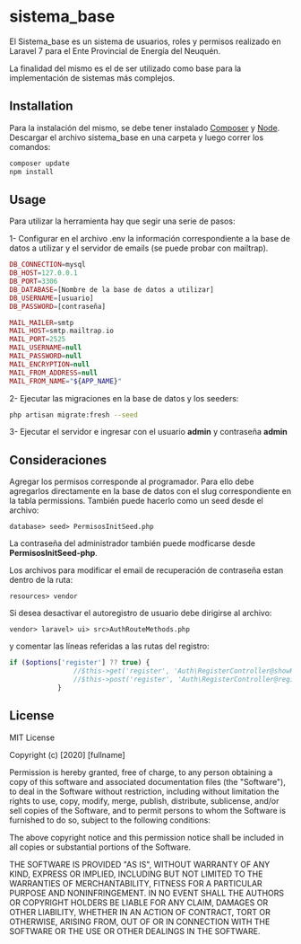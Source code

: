 # sistema_base

El Sistema_base es un sistema de usuarios, roles y permisos realizado en Laravel 7 para el Ente Provincial de Energía del Neuquén.

La finalidad del mismo es el de ser utilizado como base para la implementación de sistemas más complejos.

## Installation

Para la instalación del mismo, se debe tener instalado [Composer](https://getcomposer.org/) y [Node](https://nodejs.org/es/download/).
Descargar el archivo sistema_base en una carpeta y luego correr los comandos:

```bash
composer update
npm install
```

## Usage

Para utilizar la herramienta hay que segir una serie de pasos:

1- Configurar en el archivo .env la información correspondiente a la base de datos a utilizar y el servidor de emails (se puede probar con mailtrap).

```php
DB_CONNECTION=mysql
DB_HOST=127.0.0.1
DB_PORT=3306
DB_DATABASE=[Nombre de la base de datos a utilizar]
DB_USERNAME=[usuario]
DB_PASSWORD=[contraseña]

MAIL_MAILER=smtp
MAIL_HOST=smtp.mailtrap.io
MAIL_PORT=2525
MAIL_USERNAME=null
MAIL_PASSWORD=null
MAIL_ENCRYPTION=null
MAIL_FROM_ADDRESS=null
MAIL_FROM_NAME="${APP_NAME}"
```
2- Ejecutar las migraciones en la base de datos y los seeders:

```bash
php artisan migrate:fresh --seed
```
3- Ejecutar el servidor e ingresar con el usuario **admin** y contraseña **admin**


## Consideraciones
Agregar los permisos corresponde al programador. Para ello debe agregarlos directamente en la base de datos con el slug correspondiente en la tabla permissions. También puede hacerlo como un seed desde el archivo:

```
database> seed> PermisosInitSeed.php
``` 

La contraseña del administrador también puede modficarse desde **PermisosInitSeed-php**.

Los archivos para modificar el email de recuperación de contraseña estan dentro de la ruta:
```
resources> vendor
``` 
Si desea desactivar el autoregistro de usuario debe dirigirse al archivo:
```
vendor> laravel> ui> src>AuthRouteMethods.php
```

y comentar las líneas referidas a las rutas del registro:
```php
if ($options['register'] ?? true) {
                //$this->get('register', 'Auth\RegisterController@showRegistrationForm')->name('register');
                //$this->post('register', 'Auth\RegisterController@register');
            }
```

## License
MIT License

Copyright (c) [2020] [fullname]

Permission is hereby granted, free of charge, to any person obtaining a copy
of this software and associated documentation files (the "Software"), to deal
in the Software without restriction, including without limitation the rights
to use, copy, modify, merge, publish, distribute, sublicense, and/or sell
copies of the Software, and to permit persons to whom the Software is
furnished to do so, subject to the following conditions:

The above copyright notice and this permission notice shall be included in all
copies or substantial portions of the Software.

THE SOFTWARE IS PROVIDED "AS IS", WITHOUT WARRANTY OF ANY KIND, EXPRESS OR
IMPLIED, INCLUDING BUT NOT LIMITED TO THE WARRANTIES OF MERCHANTABILITY,
FITNESS FOR A PARTICULAR PURPOSE AND NONINFRINGEMENT. IN NO EVENT SHALL THE
AUTHORS OR COPYRIGHT HOLDERS BE LIABLE FOR ANY CLAIM, DAMAGES OR OTHER
LIABILITY, WHETHER IN AN ACTION OF CONTRACT, TORT OR OTHERWISE, ARISING FROM,
OUT OF OR IN CONNECTION WITH THE SOFTWARE OR THE USE OR OTHER DEALINGS IN THE
SOFTWARE.
